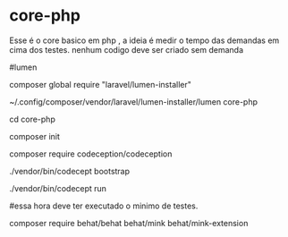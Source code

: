 # core-php
Esse é o core basico em php , a ideia é medir o tempo das demandas em cima dos testes. nenhum codigo deve ser criado sem demanda



#lumen

composer global require "laravel/lumen-installer"

~/.config/composer/vendor/laravel/lumen-installer/lumen core-php


cd core-php


composer init

composer require codeception/codeception

./vendor/bin/codecept bootstrap

./vendor/bin/codecept run


#essa hora deve ter executado o minimo de testes.


composer require behat/behat behat/mink behat/mink-extension
